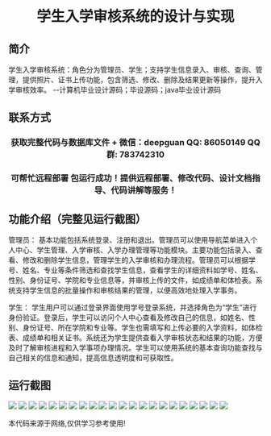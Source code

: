 <p><h1 align="center">学生入学审核系统的设计与实现</h1></p>

## 简介
学生入学审核系统：角色分为管理员、学生；支持学生信息录入、审核、查询、管理，提供照片、证书上传功能，包含筛选、修改、删除及结果更新等操作，提升入学审核效率。    --计算机毕业设计源码；毕设源码；java毕业设计源码


## 联系方式
<p><h3 align="center">获取完整代码与数据库文件 + 微信：deepguan QQ: 86050149 QQ群: 783742310</h3></p>
<p><h3 align="center">可帮忙远程部署 包运行成功！提供远程部署、修改代码、设计文档指导、代码讲解等服务！</h3></p>

## 功能介绍（完整见运行截图）
管理员： 基本功能包括系统登录、注册和退出。管理员可以使用导航菜单进入个人中心、学生管理、入学审核、入学办理管理等功能模块。主要功能包括录入、查看、修改和删除学生信息，管理学生的入学审核和办理流程。管理员可以根据学号、姓名、专业等条件筛选和查找学生信息，查看学生的详细资料如学号、姓名、性别、身份证号、学院和专业信息等，并审核上传的文件，如成绩单和体检表。系统支持学生信息的批量操作和审核结果的管理，以便高效地处理入学事务。

学生： 学生用户可以通过登录界面使用学号登录系统，并选择角色为“学生”进行身份验证。登录后，学生可以访问个人中心查看及修改自己的信息，如姓名、性别、身份证号、所在学院和专业等。学生也需填写和上传必要的入学资料，如体检表、成绩单和相关证书。系统还为学生提供查看入学审核状态和结果的功能，方便及时了解审核进程和入学事项办理情况。学生可以使用系统的基本查询功能查找与自己相关的信息和通知，提高信息透明度和可获取性。


## 运行截图
![](https://bs-1329754181.cos.ap-shanghai.myqcloud.com/spring/StudentEnrollmentReviewSystemDesignAndImplementation/img/001.jpg)
![](https://bs-1329754181.cos.ap-shanghai.myqcloud.com/spring/StudentEnrollmentReviewSystemDesignAndImplementation/img/002.jpg)
![](https://bs-1329754181.cos.ap-shanghai.myqcloud.com/spring/StudentEnrollmentReviewSystemDesignAndImplementation/img/003.jpg)
![](https://bs-1329754181.cos.ap-shanghai.myqcloud.com/spring/StudentEnrollmentReviewSystemDesignAndImplementation/img/004.jpg)
![](https://bs-1329754181.cos.ap-shanghai.myqcloud.com/spring/StudentEnrollmentReviewSystemDesignAndImplementation/img/005.jpg)
![](https://bs-1329754181.cos.ap-shanghai.myqcloud.com/spring/StudentEnrollmentReviewSystemDesignAndImplementation/img/006.jpg)
![](https://bs-1329754181.cos.ap-shanghai.myqcloud.com/spring/StudentEnrollmentReviewSystemDesignAndImplementation/img/007.jpg)
![](https://bs-1329754181.cos.ap-shanghai.myqcloud.com/spring/StudentEnrollmentReviewSystemDesignAndImplementation/img/008.jpg)
![](https://bs-1329754181.cos.ap-shanghai.myqcloud.com/spring/StudentEnrollmentReviewSystemDesignAndImplementation/img/009.jpg)
![](https://bs-1329754181.cos.ap-shanghai.myqcloud.com/spring/StudentEnrollmentReviewSystemDesignAndImplementation/img/010.jpg)
![](https://bs-1329754181.cos.ap-shanghai.myqcloud.com/spring/StudentEnrollmentReviewSystemDesignAndImplementation/img/011.jpg)
![](https://bs-1329754181.cos.ap-shanghai.myqcloud.com/spring/StudentEnrollmentReviewSystemDesignAndImplementation/img/012.jpg)
![](https://bs-1329754181.cos.ap-shanghai.myqcloud.com/spring/StudentEnrollmentReviewSystemDesignAndImplementation/img/013.jpg)
![](https://bs-1329754181.cos.ap-shanghai.myqcloud.com/spring/StudentEnrollmentReviewSystemDesignAndImplementation/img/014.jpg)
![](https://bs-1329754181.cos.ap-shanghai.myqcloud.com/spring/StudentEnrollmentReviewSystemDesignAndImplementation/img/015.jpg)
![](https://bs-1329754181.cos.ap-shanghai.myqcloud.com/spring/StudentEnrollmentReviewSystemDesignAndImplementation/img/016.jpg)
![](https://bs-1329754181.cos.ap-shanghai.myqcloud.com/spring/StudentEnrollmentReviewSystemDesignAndImplementation/img/017.jpg)
![](https://bs-1329754181.cos.ap-shanghai.myqcloud.com/spring/StudentEnrollmentReviewSystemDesignAndImplementation/img/018.jpg)
![](https://bs-1329754181.cos.ap-shanghai.myqcloud.com/spring/StudentEnrollmentReviewSystemDesignAndImplementation/img/019.jpg)
![](https://bs-1329754181.cos.ap-shanghai.myqcloud.com/spring/StudentEnrollmentReviewSystemDesignAndImplementation/img/020.jpg)
![](https://bs-1329754181.cos.ap-shanghai.myqcloud.com/spring/StudentEnrollmentReviewSystemDesignAndImplementation/img/021.jpg)
![](https://bs-1329754181.cos.ap-shanghai.myqcloud.com/spring/StudentEnrollmentReviewSystemDesignAndImplementation/img/022.jpg)

<p>本代码来源于网络,仅供学习参考使用!</p>
